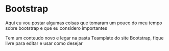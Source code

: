 # Bootstrap

Aqui eu vou postar algumas coisas que tomaram um pouco do meu tempo sobre bootstrap e que eu considero importantes 


Tem um conteudo novo e legar na pasta Teamplate do site Bootstrap, fique livre para editar e usar como desejar
